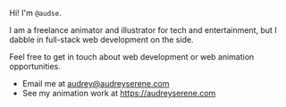 Hi! I'm `@audse`.

I am a freelance animator and illustrator for tech and entertainment, but I dabble in full-stack web development on the side.

Feel free to get in touch about web development or web animation opportunities.
* Email me at audrey@audreyserene.com
* See my animation work at https://audreyserene.com
